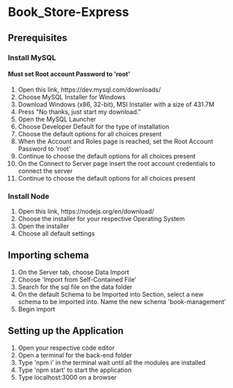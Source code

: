 # Book_Store-Express
<h2>Prerequisites</h2>
<h3>Install MySQL</h3>
<h4>Must set Root account Password to 'root'</h4>
<ol>
  <li>Open this link, https://dev.mysql.com/downloads/</li>
  <li>Choose MySQL Installer for Windows</li>
  <li>Download Windows (x86, 32-bit), MSI Installer with a size of 431.7M</li>
  <li>Press "No thanks, just start my download."</li>
  <li>Open the MySQL Launcher</li>
  <li>Choose Developer Default for the type of installation</li>
  <li>Choose the default options for all choices present</li>
  <li>When the Account and Roles page is reached, set the Root Account Password to 'root'</li>
  <li>Continue to choose the default options for all choices present</li>
  <li>On the Connect to Server page insert the root account credentials to connect the server</li>
  <li>Continue to choose the default options for all choices present</li>
</ol>

<h3>Install Node</h3>
<ol>
  <li>Open this link, https://nodejs.org/en/download/</li>
  <li>Choose the installer for your respective Operating System</li>
  <li>Open the installer</li>
  <li>Choose all default settings</li>
</ol>

<h2>Importing schema</h2>
<ol>
  <li>On the Server tab, choose Data Import</li>
  <li>Choose 'Import from Self-Contained File'</li>
  <li>Search for the sql file on the data folder</li>
  <li>On the default Schema to be Imported into Section, select a new schema to be imported into. Name the new schema 'book-management'</li>
  <li>Begin import</li>
</ol>

<h2>Setting up the Application</h2>
<ol>
  <li>Open your respective code editor</li>
  <li>Open a terminal for the back-end folder</li>
  <li>Type 'npm i' in the terminal wait until all the modules are installed</li>
  <li>Type 'npm start' to start the application</li>
  <li>Type localhost:3000 on a browser</li>
</ol>
